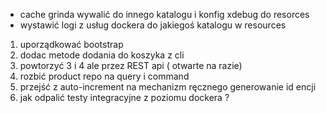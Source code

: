 - cache grinda wywalić do innego katalogu i konfig xdebug do resorces
- wystawić logi z usług dockera do jakiegoś katalogu w resources
1. uporządkować bootstrap
4. dodac metode dodania do koszyka z cli
5. powtorzyć 3 i 4 ale przez REST api ( otwarte na razie)
6. rozbić product repo na query i command
7. przejść z auto-increment na mechanizm ręcznego generowanie id encji
9. jak odpalić testy integracyjne z poziomu dockera ? 